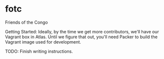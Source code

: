 # fotc
Friends of the Congo

Getting Started:
Ideally, by the time we get more contributors, we'll have our Vagrant box in Atlas. Until we figure that out, you'll need Packer to build the Vagrant image used for development.

TODO: Finish writing instructions.
